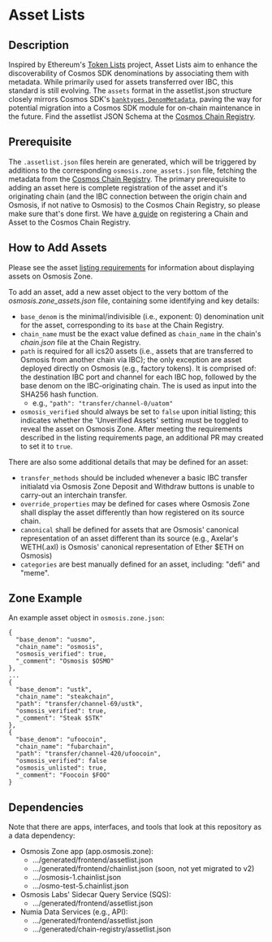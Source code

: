 # Asset Lists

## Description

Inspired by Ethereum's [Token Lists](https://tokenlists.org/) project, Asset Lists aim to enhance the discoverability of Cosmos SDK denominations by associating them with metadata. While primarily used for assets transferred over IBC, this standard is still evolving. The `assets` format in the assetlist.json structure closely mirrors Cosmos SDK's [`banktypes.DenomMetadata`](https://docs.cosmos.network/v0.47/modules/bank#denommetadata), paving the way for potential migration into a Cosmos SDK module for on-chain maintenance in the future. Find the assetlist JSON Schema at the [Cosmos Chain Registry](https://github.com/cosmos/chain-registry/blob/master/assetlist.schema.json).

## Prerequisite

The `.assetlist.json` files herein are generated, which will be triggered by additions to the corresponding `osmosis.zone_assets.json` file, fetching the metadata from the [Cosmos Chain Registry](https://github.com/cosmos/chain-registry). The primary prerequisite to adding an asset here is complete registration of the asset and it's originating chain (and the IBC connection between the origin chain and Osmosis, if not native to Osmosis) to the Cosmos Chain Registry, so please make sure that's done first. We have [a guide](https://docs.osmosis.zone/overview/integrate/registration) on registering a Chain and Asset to the Cosmos Chain Registry.

## How to Add Assets

Please see the asset [listing requirements](https://github.com/osmosis-labs/assetlists/blob/main/LISTING.md) for information about displaying assets on Osmosis Zone.

To add an asset, add a new asset object to the very bottom of the _osmosis.zone_assets.json_ file, containing some identifying and key details:
- `base_denom` is the minimal/indivisible (i.e., exponent: 0) denomination unit for the asset, corresponding to its `base` at the Chain Registry.
- `chain_name` must be the exact value defined as `chain_name` in the chain's _chain.json_ file at the Chain Registry.
- `path` is required for all ics20 assets (i.e., assets that are transferred to Osmosis from another chain via IBC); the only exception are asset deployed directly on Osmosis (e.g., factory tokens). It is comprised of: the destination IBC port and channel for each IBC hop, followed by the base denom on the IBC-originating chain. The is used as input into the SHA256 hash function.
  - e.g., `"path": "transfer/channel-0/uatom"`
- `osmosis_verified` should always be set to `false` upon initial listing; this indicates whether the 'Unverified Assets' setting must be toggled to reveal the asset on Osmosis Zone. After meeting the requirements described in the listing requirements page, an additional PR may created to set it to `true`.

There are also some additional details that may be defined for an asset: 
- `transfer_methods` should be included whenever a basic IBC transfer initialatd via Osmosis Zone Deposit and Withdraw buttons is unable to carry-out an interchain transfer.
- `override_properties` may be defined for cases where Osmosis Zone shall display the asset differently than how registered on its source chain.
- `canonical` shall be defined for assets that are Osmosis' canonical representation of an asset different than its source (e.g., Axelar's WETH(.axl) is Osmosis' canonical representation of Ether $ETH on Osmosis)
- `categories` are best manually defined for an asset, including: "defi" and "meme".


## Zone Example

An example asset object in `osmosis.zone.json`:

```
{
  "base_denom": "uosmo",
  "chain_name": "osmosis",
  "osmosis_verified": true,
  "_comment": "Osmosis $OSMO"
},
...
{
  "base_denom": "ustk",
  "chain_name": "steakchain",
  "path": "transfer/channel-69/ustk",
  "osmosis_verified": true,
  "_comment": "Steak $STK"
},
{
  "base_denom": "ufoocoin",
  "chain_name": "fubarchain",
  "path": "transfer/channel-420/ufoocoin",
  "osmosis_verified": false
  "osmosis_unlisted": true,
  "_comment": "Foocoin $FOO"
}
```

## Dependencies

Note that there are apps, interfaces, and tools that look at this repository as a data dependency:
- Osmosis Zone app (app.osmosis.zone):
  - .../generated/frontend/assetlist.json
  - .../generated/frontend/chainlist.json (soon, not yet migrated to v2)
  - .../osmosis-1.chainlist.json
  - .../osmo-test-5.chainlist.json
- Osmosis Labs' Sidecar Query Service (SQS):
  - .../generated/frontend/assetlist.json
- Numia Data Services (e.g., API):
  - .../generated/frontend/assetlist.json
  - .../generated/chain-registry/assetlist.json
